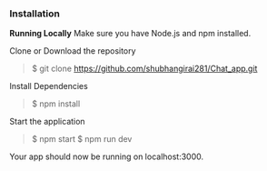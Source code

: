 ### Installation

**Running Locally**
Make sure you have Node.js and npm installed.

Clone or Download the repository

 > $ git clone https://github.com/shubhangirai281/Chat_app.git

Install Dependencies

 > $ npm install

Start the application

> $ npm start
> $ npm run dev

Your app should now be running on localhost:3000.
